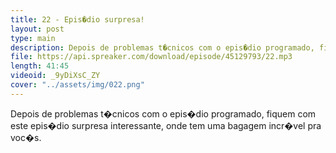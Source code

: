 ```yaml
---
title: 22 - Epis�dio surpresa!
layout: post
type: main
description: Depois de problemas t�cnicos com o epis�dio programado, fiquem com este epis�dio surpresa interessante, onde tem uma bagagem incr�vel pra voc�s.
file: https://api.spreaker.com/download/episode/45129793/22.mp3
length: 41:45
videoid: _9yDiXsC_ZY
cover: "../assets/img/022.png"
---
```


Depois de problemas t�cnicos com o epis�dio programado, fiquem com este epis�dio surpresa interessante, onde tem uma bagagem incr�vel pra voc�s.